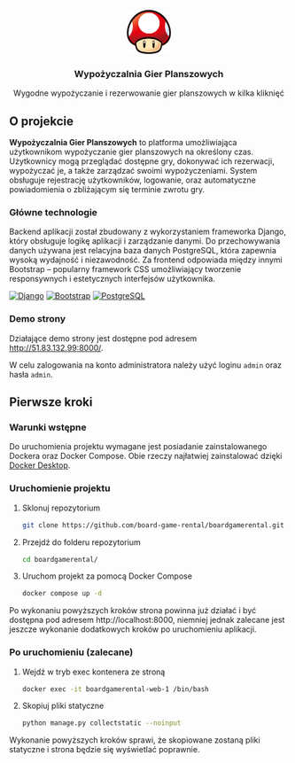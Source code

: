 <!-- PROJECT LOGO -->
<br />
<div align="center">
  <a href="https://github.com/board-game-rental/boardgamerental">
    <img src="static/games/logo.png" alt="Logo" width="80" height="80">
  </a>

  <h3 align="center">Wypożyczalnia Gier Planszowych</h3>

  <p align="center">
    Wygodne wypożyczanie i rezerwowanie gier planszowych w kilka kliknięć
  </p>
</div>

<!-- ABOUT THE PROJECT -->
## O projekcie
<strong>Wypożyczalnia Gier Planszowych</strong> to platforma umożliwiająca użytkownikom wypożyczanie gier planszowych na określony czas. 
Użytkownicy mogą przeglądać dostępne gry, dokonywać ich rezerwacji, wypożyczać je, a także zarządzać swoimi wypożyczeniami. System obsługuje
rejestrację użytkowników, logowanie, oraz automatyczne powiadomienia o zbliżającym się terminie zwrotu gry.

### Główne technologie
Backend aplikacji został zbudowany z wykorzystaniem frameworka Django, który obsługuje logikę aplikacji i zarządzanie danymi. Do przechowywania danych używana jest relacyjna baza danych PostgreSQL,
która zapewnia wysoką wydajność i niezawodność. Za frontend odpowiada między innymi Bootstrap – popularny framework CSS umożliwiający tworzenie responsywnych i estetycznych interfejsów użytkownika.

[![Django][django]][django-url]
[![Bootstrap][bootstrap]][bootstrap-url]
[![PostgreSQL][postgresql]][postgresql-url]

### Demo strony

Działające demo strony jest dostępne pod adresem http://51.83.132.99:8000/.

W celu zalogowania na konto administratora należy użyć loginu `admin` oraz hasła `admin`.

<!-- GETTING STARTED -->
## Pierwsze kroki

### Warunki wstępne
Do uruchomienia projektu wymagane jest posiadanie zainstalowanego Dockera oraz Docker Compose. Obie rzeczy najłatwiej zainstalować dzięki [Docker Desktop](https://docs.docker.com/get-started/get-docker/).

### Uruchomienie projektu

1. Sklonuj repozytorium
   ```sh
   git clone https://github.com/board-game-rental/boardgamerental.git
   ```
1. Przejdź do folderu repozytorium
   ```sh
   cd boardgamerental/
   ```
2. Uruchom projekt za pomocą Docker Compose
   ```sh
   docker compose up -d
   ```
Po wykonaniu powyższych kroków strona powinna już działać i być dostępna pod adresem http://localhost:8000, niemniej jednak zalecane jest jeszcze wykonanie dodatkowych kroków po uruchomieniu aplikacji.

### Po uruchomieniu (zalecane)

1. Wejdź w tryb exec kontenera ze stroną
   ```sh
   docker exec -it boardgamerental-web-1 /bin/bash
   ```
2. Skopiuj pliki statyczne
   ```sh
   python manage.py collectstatic --noinput
   ```
Wykonanie powyższych kroków sprawi, że skopiowane zostaną pliki statyczne i strona będzie się wyświetlać poprawnie.

[django]: https://img.shields.io/badge/Django-092E20?style=for-the-badge&logo=django&logoColor=green
[django-url]: https://www.djangoproject.com/
[bootstrap]: https://img.shields.io/badge/Bootstrap-563D7C?style=for-the-badge&logo=bootstrap&logoColor=white
[bootstrap-url]: https://getbootstrap.com/
[postgresql]: https://img.shields.io/badge/postgresql-4169e1?style=for-the-badge&logo=postgresql&logoColor=white
[postgresql-url]: https://www.postgresql.org/
